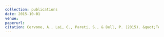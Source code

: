 ```yaml
---
collection: publications
date: 2015-10-01
venue: 
paperurl: 
citation: Cervone, A., Lai, C., Pareti, S., & Bell, P. (2015). &quot;Towards automatic detection of reported speech in dialogue using prosodic cues.&quot; In <i>Sixteenth Annual Conference of the International Speech Communication Association</i>.
---
```

